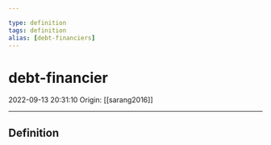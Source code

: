 ```yaml
---

type: definition
tags: definition
alias: [debt-financiers]
---
```


# debt-financier

2022-09-13 20:31:10
Origin: [[sarang2016]]

---

## Definition
